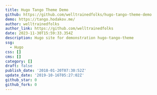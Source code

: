 ```yaml
---
title: Hugo Tango Theme Demo
github: https://github.com/welltrainedfolks/hugo-tango-theme-demo
demo: https://tango.hodakov.me/
author: welltrainedfolks
author_link: https://github.com/welltrainedfolks
date: 2023-11-30T15:59:33.354Z
description: Hugo site for demonstration hugo-tango-theme
ssg:
  - Hugo
css: []
cms: []
category: []
draft: false
publish_date: '2018-01-20T07:30:52Z'
update_date: '2019-10-16T05:27:02Z'
github_star: 0
github_fork: 0
---
```

